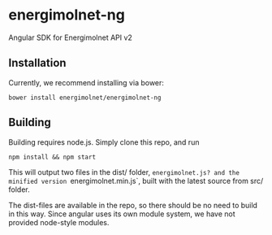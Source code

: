 # energimolnet-ng
Angular SDK for Energimolnet API v2

## Installation

Currently, we recommend installing via bower:
```
bower install energimolnet/energimolnet-ng
```

## Building

Building requires node.js. Simply clone this repo, and run
```
npm install && npm start
```

This will output two files in the dist/ folder, `energimolnet.js? and the minified version `energimolnet.min.js`, built with the latest source from src/ folder.

The dist-files are available in the repo, so there should be no need to build in this way. Since angular uses its own module system, we have not provided node-style modules.